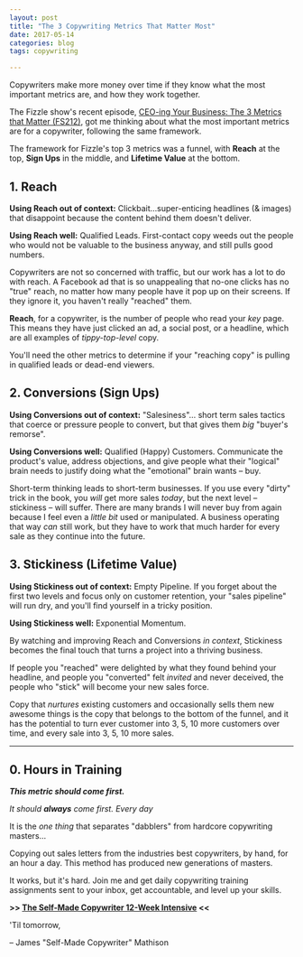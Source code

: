 ```yaml
---
layout: post
title: "The 3 Copywriting Metrics That Matter Most"
date: 2017-05-14 
categories: blog
tags: copywriting

---
```


Copywriters make more money over time if they know what the most important metrics are, and how they work together. 

The Fizzle show's recent episode, [CEO-ing Your Business: The 3 Metrics that Matter (FS212)](https://fizzle.co/sparkline/ceoing-your-business), got me thinking about what the most important metrics are for a copywriter, following the same framework. 

The framework for Fizzle's top 3 metrics was a funnel, with **Reach** at the top, **Sign Ups** in the middle, and **Lifetime Value** at the bottom. 

## 1. Reach
**Using Reach out of context:** Clickbait…super-enticing headlines (& images) that disappoint because the content behind them doesn't deliver.

**Using Reach well:** Qualified Leads. First-contact copy weeds out the people who would not be valuable to the business anyway, and still pulls good numbers. 

Copywriters are not so concerned with traffic, but our work has a lot to do with reach. A Facebook ad that is so unappealing that no-one clicks has no "true" reach, no matter how many people have it pop up on their screens. If they ignore it, you haven't really "reached" them. 

**Reach**, for a copywriter, is the number of people who read your *key* page. This means they have just clicked an ad, a social post, or a headline, which are all examples of *tippy-top-level* copy. 

You'll need the other metrics to determine if your "reaching copy" is pulling in qualified leads or dead-end viewers. 

## 2. Conversions (Sign Ups)
**Using Conversions out of context:** "Salesiness"… short term sales tactics that coerce or pressure people to convert, but that gives them *big* "buyer's remorse". 

**Using Conversions well:** Qualified (Happy) Customers. Communicate the product's value, address objections, and give people what their "logical" brain needs to justify doing what the "emotional" brain wants – buy. 

Short-term thinking leads to short-term businesses. If you use every "dirty" trick in the book, you *will* get more sales *today*, but the next level – stickiness – will suffer. There are many brands I will never buy from again because I feel even a *little bit* used or manipulated. A business operating that way *can* still work, but they have to work that much harder for every sale as they continue into the future. 

## 3. Stickiness (Lifetime Value)
**Using Stickiness out of context:** Empty Pipeline. If you forget about the first two levels and focus only on customer retention, your "sales pipeline" will run dry, and you'll find yourself in a tricky position. 

**Using Stickiness well:** Exponential Momentum. 

By watching and improving Reach and Conversions *in context*, Stickiness becomes the final touch that turns a project into a thriving business. 

If people you "reached" were delighted by what they found behind your headline, and people you "converted" felt *invited* and never deceived, the people who "stick" will become your new sales force. 

Copy that *nurtures* existing customers and occasionally sells them new awesome things is the copy that belongs to the bottom of the funnel, and it has the potential to turn ever customer into 3, 5, 10 more customers over time, and every sale into 3, 5, 10 more sales. 

---

## 0. Hours in Training
***This metric should come first.***

*It should **always** come first. Every day* 

It is the *one thing* that separates "dabblers" from hardcore copywriting masters…

Copying out sales letters from the industries best copywriters, by hand, for an hour a day. This method has produced new generations of masters. 

It works, but it's hard. Join me and get daily copywriting training assignments sent to your inbox, get accountable, and level up your skills.

**>> [The Self-Made Copywriter 12-Week Intensive](http://www.jamesmathison.co.uk/the-self-made-copywriter-intensive/) <<**

'Til tomorrow, 

– James "Self-Made Copywriter" Mathison
